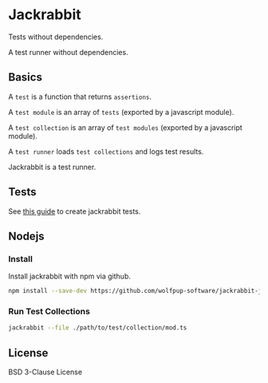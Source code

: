 # Jackrabbit

Tests without dependencies.

A test runner without dependencies.

## Basics

A `test` is a function that returns `assertions`.

A `test module` is an array of `tests` (exported by a javascript module).

A `test collection` is an array of `test modules` (exported by a javascript module).

A `test runner` loads `test collections` and logs test results.

Jackrabbit is a test runner.

## Tests

See [this guide](./JACKRABBIT.md) to create jackrabbit tests.

## Nodejs

### Install

Install jackrabbit with npm via github.

```sh
npm install --save-dev https://github.com/wolfpup-software/jackrabbit-js
```

### Run Test Collections

```sh
jackrabbit --file ./path/to/test/collection/mod.ts
```

## License

BSD 3-Clause License
